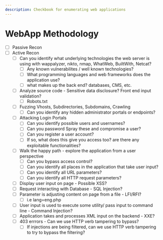 ```yaml
---
description: Checkbook for enumerating web applications
---
```


# WebApp Methodology

* [ ] Passive Recon
* [ ] Active Recon
  * [ ] Can you identify what underlying technologies the web server is using with wappalyzer, nikto, nmap, WhatWeb, BuiltWith, Netcat?
    * [ ] Any known vulnerabilites / well known technologies?
    * [ ] What programming languages and web frameworks does the application use?
    * [ ] what makes up the back end? databases, CMS, etc.
  * [ ] Analyze source code - Sensitive data disclosure? Front end input validation?
    * [ ] Robots.txt
  * [ ] Fuzzing Vhosts, Subdirectories, Subdomains, Crawling
    * [ ] Can you identify any hidden administrator portals or endpoints?
  * [ ] Attacking Login Portals&#x20;
    * [ ] Can you identify possible users and usernames?
    * [ ] Can you password Spray these and compromise a user?
    * [ ] Can you register a user account?
    * [ ] If so, what does this give you access too? are there any exploitable functionalities?
  * [ ] Walk the happy path - explore the application from a user perspective
    * [ ] Can you bypass access control?
    * [ ] Can you identify all places in the application that take user input?
    * [ ] Can you identify all URL parameters?
    * [ ] Can you identify all HTTP request parameters?
  * [ ] Display user input on page - Possible XSS?
  * [ ] Request interacting with Database - SQL Injection?
  * [ ] Parameter is adjusting content on page from a file - LFI/RFI?
    * [ ] i.e lang=eng.php
  * [ ] User input is used to execute some utility/ pass input to command line - Command Injection?
  * [ ] Application takes and processes XML input on the backend - XXE?
  * [ ] 403 errrors - Can we use HTTP verb tampering to bypass?
    * [ ] If injections are being filtered, can we use HTTP verb tampering to try to bypass the filtering?&#x20;
